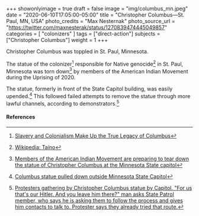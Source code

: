 +++
showonlyimage = true
draft = false
image = "img/columbus_mn.jpeg"
date = "2020-06-10T17:05:00-05:00"
title = "Christopher Columbus—St. Paul, MN, USA"
photo_credits = "Max Nesternak"
photo_source_url = "https://twitter.com/maxnesterak/status/1270839474445049857"
categories = [ "colonizers" ]
tags = ["direct-action"]
subjects = ["Christopher Columbus"]
weight = 1
+++

Christopher Columbus was toppled in St. Paul, Minnesota.

<!--more-->

The statue of the colonizer[^1] responsible for Native genocide[^2] in St. Paul, Minnesota was torn down[^3] by members of the American Indian Movement during the Uprising of 2020.

The statue, formerly in front of the State Capitol building, was easily upended.[^4] This followed failed attempts to remove the statue through more lawful channels, according to demonstrators.[^5]

#### References

[^1]: [Slavery and Colonialism Make Up the True Legacy of Columbus](https://www.nytimes.com/1989/11/04/opinion/l-slavery-and-colonialism-make-up-the-true-legacy-of-columbus-866089.html#:~:text=For%20many%20Americans%20and%20Europeans,destruction%20of%20people%20and%20cultures.)

[^2]: [Wikipedia: Taíno](https://en.wikipedia.org/wiki/Ta%C3%ADno#Depopulation)

[^3]: [Members of the American Indian Movement are preparing to tear down the statue of Christopher Columbus at the Minnesota State capitol](https://twitter.com/maxnesterak/status/1270839254462201867)

[^4]: [Columbus statue pulled down outside Minnesota State Capitol](https://bringmethenews.com/minnesota-news/columbus-statue-pulled-down-outside-minnesota-state-capitol)

[^5]: [Protesters gathering by Christopher Columbus statue by Capitol. "For us that's our Hitler. And you leave him there?" man asks State Patrol member, who says he is asking them to follow the process and gives him contacts to talk to. Protester says they already tried that route.](https://twitter.com/jessvanb/status/1270834884429467649)
